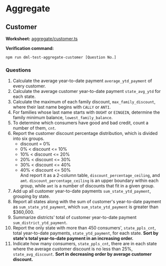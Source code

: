 # Aggregate

## Customer

**Worksheet:** [aggregate/customer.ts](/src/aggregate/customer.ts)

**Verification command:**

```sh
npm run dml-test-aggregate-customer [Question No.]
```

### Questions

1. Calculate the average year-to-date payment `average_ytd_payment` of every customer.
2. Calculate the average customer year-to-date payment `state_avg_ytd` for each state.
3. Calculate the maximum of each family discount, `max_family_discount`, where their last name begins with `CALLY` or `ANTI`.
4. For families whose last name starts with `OUGHT` or `EINGEIN`, determine the family minimum balance, `lowest_family_balance`.
5. To determine which consumers have good and bad credit, count a number of them, `cnt`.
6. Report the customer discount percentage distribution, which is divided into six groups.
   - discount = 0%
   - 0% < discount <= 10%
   - 10% < discount <= 20%
   - 20% < discount <= 30%
   - 30% < discount <= 40%
   - 40% < discount <= 50%  
     And report it as a 2-column table, `discount_percentage_ceiling`, and `amt`. `discount_percentage_ceiling` is an upper boundary within each group, while `amt` is a number of discounts that fit in a given group.
7. Add up all customer year-to-date payments `sum_state_ytd_payment`, grouping by state.
8. Report all states along with the sum of customer's year-to-date payment as `sum_state_ytd_payment`, which `sum_state_ytd_payment` is greater than $360,000.
9. Summarize districts' total of customer year-to-date payment `sum_district_ytd_payment`.
10. Report the only state with more than 450 consumers', `state_ppls_cnt`, total year-to-date payments, `state_ytd_payment`, for each state. **Sort by state's total year-to-date payment in an increasing order.**
11. Indicate how many consumers, `state_ppls_cnt`, there are in each state where the average customer discount is no less than 25%, `state_avg_discount`. **Sort in decreasing order by average customer discount.**
